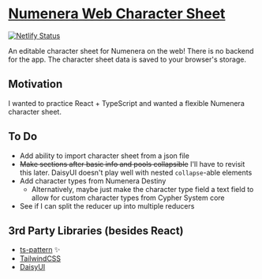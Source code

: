 # [Numenera Web Character Sheet](https://numenera-web-character-sheet.netlify.app)

[![Netlify Status](https://api.netlify.com/api/v1/badges/d909550b-8071-447e-bb1d-5691bbc49593/deploy-status)](https://app.netlify.com/sites/numenera-web-character-sheet/deploys)

An editable character sheet for Numenera on the web!
There is no backend for the app. The character sheet
data is saved to your browser's storage.

## Motivation

I wanted to practice React + TypeScript and wanted
a flexible Numenera character sheet.

## To Do

- Add ability to import character sheet from a json file
- ~~Make sections after basic info and pools collapsible~~ I'll have to revisit this later. DaisyUI doesn't play well with nested `collapse`-able elements
- Add character types from Numenera Destiny
  - Alternatively, maybe just make the character type field a text field to allow for custom character types from Cypher System core
- See if I can split the reducer up into multiple reducers

## 3rd Party Libraries (besides React)

- [ts-pattern](https://github.com/gvergnaud/ts-pattern) ✨
- [TailwindCSS](https://tailwindcss.com/)
- [DaisyUI](https://daisyui.com)
